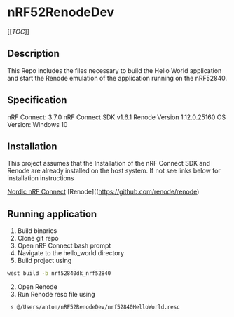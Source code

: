 # nRF52RenodeDev
[[_TOC_]]

## Description
This Repo includes the files necessary to build the Hello World application and
start the Renode emulation of the application running on the nRF52840.

## Specification
nRF Connect: 3.7.0
nRF Connect SDK v1.6.1
Renode Version 1.12.0.25160
OS Version: Windows 10

## Installation

This project assumes that the Installation of the nRF Connect SDK and Renode are
already installed on the host system. If not see links below for installation
instructions

[Nordic nRF Connect](https://developer.nordicsemi.com/nRF_Connect_SDK/doc/latest/nrf/gs_assistant.html#gs-assistant)
[Renode]((https://github.com/renode/renode)

## Running application

1. Build binaries
  1. Clone git repo
  2. Open nRF Connect bash prompt
  3. Navigate to the hello_world directory
  4. Build project using
  ```sh
  west build -b nrf52840dk_nrf52840
  ```
2. Open Renode
3. Run Renode resc file using
```sh
 s @/Users/anton/nRF52RenodeDev/nrf52840HelloWorld.resc
 ```
